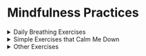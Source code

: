 # Mindfulness Practices

<details><summary>Daily Breathing Exercises</summary>
<p>

I practice pranayam every morning for at least fifteen minutes. Check out [this video](https://www.youtube.com/watch?v=JoDKbXEUrvQ&feature=youtu.be) to get started!

</p>
</details>

<details><summary>Simple Exercises that Calm Me Down</summary>
<p>

## 5-4-3-2-1 Grounding Technique

![image](https://user-images.githubusercontent.com/32143912/179278645-89577347-ad9f-4766-a4db-14db8958f4fc.png | height=250)

Identify 5 things you can see, 4 things you can touch, 3 things you can hear, 2 things you can smell, and 1 thing you can taste. 

## Passing through a door

Before you pass through any type of door, pause for moment, take a breath, and be aware of the differences you might experience in this new space. 

## Body Scan

Take a moment to just feel and observe your body as it is. This [video](https://www.youtube.com/watch?v=EXneYUCddHE) is a helpful guide. 

</p>
</details>

<details><summary>Other Exercises</summary>
<p>

[This Moment Is Your Life (and So Is This One): A Fun and Easy Guide to Mindfulness, Meditation, and Yoga](https://www.barnesandnoble.com/w/this-moment-is-your-life-mariam-gates/1127023742) is a wonderful, visually appealing book that provides a hands-on guide to meditation, mindfulness, and yoga. Below, I've included some of my favorite exercises from the book. 

</p>
</details>


